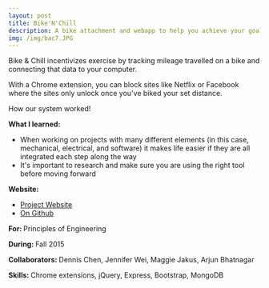 ```yaml
---
layout: post
title: Bike'N'Chill
description: A bike attachment and webapp to help you achieve your goals
img: /img/bac7.JPG
---
```


Bike & Chill incentivizes exercise by tracking mileage travelled on a bike and connecting that data to your computer.

With a Chrome extension, you can block sites like Netflix or Facebook where the sites only unlock once you've biked your set distance.



<img class="col three" src="{{ site.baseurl }}/img/bac1.png" alt="" title="Bike&Chill"/>

<div class="col three caption">
	How our system worked!
</div>


<b>What I learned:</b>
- When working on projects with many different elements (in this case, mechanical, electrical, and software) it makes life easier if they are all integrated each step along the way
- It's important to research and make sure you are using the right tool before moving forward

<b>Website: </b> 
- <a href="http://bikenchill.weebly.com/">Project Website</a>
- <a href="https://github.com/POE-Fall-2015">On Github</a>

<b>For: </b>Principles of Engineering

<b>During: </b>Fall 2015

<b>Collaborators: </b> Dennis Chen, Jennifer Wei, Maggie Jakus, Arjun Bhatnagar

<b>Skills: </b> Chrome extensions, jQuery, Express, Bootstrap, MongoDB